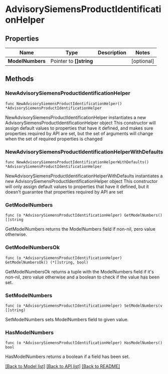 # AdvisorySiemensProductIdentificationHelper

## Properties

Name | Type | Description | Notes
------------ | ------------- | ------------- | -------------
**ModelNumbers** | Pointer to **[]string** |  | [optional] 

## Methods

### NewAdvisorySiemensProductIdentificationHelper

`func NewAdvisorySiemensProductIdentificationHelper() *AdvisorySiemensProductIdentificationHelper`

NewAdvisorySiemensProductIdentificationHelper instantiates a new AdvisorySiemensProductIdentificationHelper object
This constructor will assign default values to properties that have it defined,
and makes sure properties required by API are set, but the set of arguments
will change when the set of required properties is changed

### NewAdvisorySiemensProductIdentificationHelperWithDefaults

`func NewAdvisorySiemensProductIdentificationHelperWithDefaults() *AdvisorySiemensProductIdentificationHelper`

NewAdvisorySiemensProductIdentificationHelperWithDefaults instantiates a new AdvisorySiemensProductIdentificationHelper object
This constructor will only assign default values to properties that have it defined,
but it doesn't guarantee that properties required by API are set

### GetModelNumbers

`func (o *AdvisorySiemensProductIdentificationHelper) GetModelNumbers() []string`

GetModelNumbers returns the ModelNumbers field if non-nil, zero value otherwise.

### GetModelNumbersOk

`func (o *AdvisorySiemensProductIdentificationHelper) GetModelNumbersOk() (*[]string, bool)`

GetModelNumbersOk returns a tuple with the ModelNumbers field if it's non-nil, zero value otherwise
and a boolean to check if the value has been set.

### SetModelNumbers

`func (o *AdvisorySiemensProductIdentificationHelper) SetModelNumbers(v []string)`

SetModelNumbers sets ModelNumbers field to given value.

### HasModelNumbers

`func (o *AdvisorySiemensProductIdentificationHelper) HasModelNumbers() bool`

HasModelNumbers returns a boolean if a field has been set.


[[Back to Model list]](../README.md#documentation-for-models) [[Back to API list]](../README.md#documentation-for-api-endpoints) [[Back to README]](../README.md)


